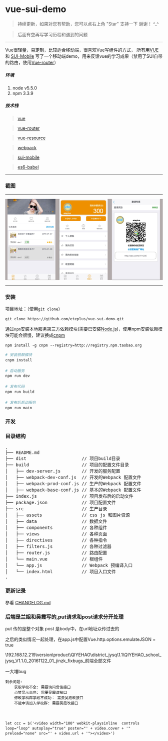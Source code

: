 # vue-sui-demo

> 持续更新，如果对您有帮助，您可以点右上角 "Star" 支持一下 谢谢！ ^_^

> 后面有空再写学习历程和遇到的问题

---
Vue很轻量，易定制，比较适合移动端，很喜欢Vue写组件的方式，
所有用[VUE](http://cn.vuejs.org/) 和 [SUI-Mobile](http://m.sui.taobao.org/) 写了一个移动端demo，用来反馈vue的学习成果（禁用了SUI自带的路由，使用[Vue-router](https://github.com/vuejs/vue-router)）

##### 环境
 1. node v5.5.0
 2. npm 3.3.9

##### 技术栈

> [vue](https://github.com/vuejs/vue)

> [vue-router](https://github.com/vuejs/vue-router)

> [vue-resource](https://github.com/vuejs/vue-resource)

> [webpack](http://webpack.github.io/docs/)

> [sui-mobile](http://m.sui.taobao.org/)

> [es6-babel](https://babeljs.io/docs/learn-es2015/)

---
### 截图

---

![print](./src/assets/img/print.png)

---

### 安装
项目地址：（使用`git clone`）

```shell
git clone https://github.com/eteplus/vue-sui-demo.git
```

通过`npm`安装本地服务第三方依赖模块(需要已安装[Node.js](https://nodejs.org/))，使用npm安装依赖模块可能会很慢，建议换成[cnpm](http://cnpmjs.org/)

```shell
npm install -g cnpm --registry=http://registry.npm.taobao.org
```

```bash
# 安装依赖模块
cnpm install

# 启动服务
npm run dev

# 发布代码
npm run build

# 发布后启动服务
npm run main

```

### 开发

### 目录结构
<pre>
.
├── README.md           
├── dist                     // 项目build目录
├── build                    // 项目的配置文件目录
│   ├── dev-server.js        // 开发的服务配置
│   ├── webpack-dev-conf.js  // 开发的Webpack 配置文件
│   ├── webpack-prod-conf.js // 生产的Webpack 配置文件
│   ├── webpack-base-conf.js // 基本的Webpack 配置文件
├── index.js                 // 项目发布后的启动文件
├── package.json             // 项目配置文件
├── src                      // 生产目录
│   ├── assets               // css js 和图片资源
│   ├── data                 // 数据文件
│   ├── components           // 各种组件
│   ├── views                // 各种页面
│   ├── directives           // 各种指令
│   ├── filters.js           // 各种过滤器
│   ├── router.js            // 路由配置
│   └── main.vue             // 根组件
│   └── app.js               // Webpack 预编译入口
│   └── index.html           // 项目入口文件
.
</pre>

### 更新记录
参看 [CHANGELOG.md](./CHANGELOG.md)



### 后端是兰姐和吴霞写的,put请求和post请求分开处理

put 传的是整个对象
post 是body中，在url地址众传过去的


之后的类似情况一起处理，在app.js中配置Vue.http.options.emulateJSON = true


\\192.168.12.219\version\product\QIYEHAO\district_jysq\1.1\QIYEHAO_school_jysq_V1.1.0_20161122_01_jinzk_fixbugs_前端全部文件

一大堆bug

	剩余问题:
		获取学校不全: 需要询问曾俊接口
		点赞显示高亮: 需要吴霞改接口
		修改学科群学段不成功： 需要吴霞改接口
		不能申请加入学校群: 需要吴霞改接口



    let ccc = $('<video width="100" webkit-playsinline  controls loop="loop" autoplay="true" poster="' + video.cover + '" preload="none" src="' + video.url + '"></video>')
